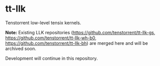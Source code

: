 # tt-llk #
Tenstorrent low-level tensix kernels.

**Note:**
Existing LLK repositories (https://github.com/tenstorrent/tt-llk-gs, https://github.com/tenstorrent/tt-llk-wh-b0, https://github.com/tenstorrent/tt-llk-bh) are merged here and will be archived soon.

Development will continue in this repository.
